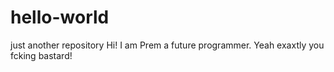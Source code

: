 # hello-world
just another repository
Hi! I am Prem a future programmer. Yeah exaxtly you fcking bastard!
